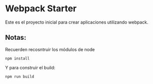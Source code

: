 # Webpack Starter
Este es el proyecto inicial para crear aplicaciones utilizando webpack.

## Notas:
Recuerden recosntruir los módulos de node
```
npm install
```
Y para construir el build:
```
npm run build
```

